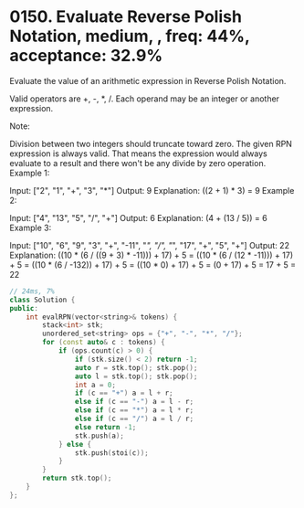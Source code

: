# 0150. Evaluate Reverse Polish Notation, medium, , freq: 44%, acceptance: 32.9%

Evaluate the value of an arithmetic expression in Reverse Polish Notation.

Valid operators are +, -, *, /. Each operand may be an integer or another expression.

Note:

Division between two integers should truncate toward zero.
The given RPN expression is always valid. That means the expression would always evaluate to a result and there won't be any divide by zero operation.
Example 1:

Input: ["2", "1", "+", "3", "*"]
Output: 9
Explanation: ((2 + 1) * 3) = 9
Example 2:

Input: ["4", "13", "5", "/", "+"]
Output: 6
Explanation: (4 + (13 / 5)) = 6
Example 3:

Input: ["10", "6", "9", "3", "+", "-11", "*", "/", "*", "17", "+", "5", "+"]
Output: 22
Explanation: 
  ((10 * (6 / ((9 + 3) * -11))) + 17) + 5
= ((10 * (6 / (12 * -11))) + 17) + 5
= ((10 * (6 / -132)) + 17) + 5
= ((10 * 0) + 17) + 5
= (0 + 17) + 5
= 17 + 5
= 22

```c++
// 24ms, 7%
class Solution {
public:
    int evalRPN(vector<string>& tokens) {
        stack<int> stk;
        unordered_set<string> ops = {"+", "-", "*", "/"};
        for (const auto& c : tokens) {
            if (ops.count(c) > 0) {
                if (stk.size() < 2) return -1;
                auto r = stk.top(); stk.pop();
                auto l = stk.top(); stk.pop();
                int a = 0;
                if (c == "+") a = l + r;
                else if (c == "-") a = l - r;
                else if (c == "*") a = l * r;
                else if (c == "/") a = l / r;
                else return -1;
                stk.push(a);
            } else {
                stk.push(stoi(c));
            }
        }
        return stk.top();
    }
};
```
